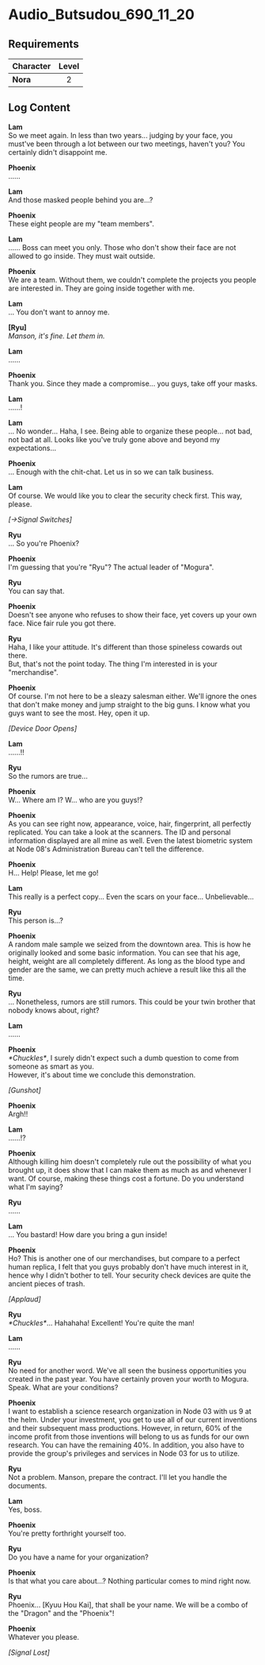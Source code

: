 # Audio_Butsudou_690_11_20
## Requirements
|Character|Level|
|---------|:---:|
|**Nora** |  2  |

## Log Content
**Lam**<br>
So we meet again. In less than two years... judging by your face, you must've been through a lot between our two meetings, haven't you? You certainly didn't disappoint me.

**Phoenix**<br>
......

**Lam**<br>
And those masked people behind you are...?

**Phoenix**<br>
These eight people are my "team members".

**Lam**<br>
...... Boss can meet you only. Those who don't show their face are not allowed to go inside. They must wait outside.

**Phoenix**<br>
We are a team. Without them, we couldn't complete the projects you people are interested in. They are going inside together with me.

**Lam**<br>
... You don't want to annoy me.

**[Ryu]**<br>
*Manson, it's fine. Let them in.*

**Lam**<br>
......

**Phoenix**<br>
Thank you. Since they made a compromise... you guys, take off your masks.

**Lam**<br>
......!

**Lam**<br>
... No wonder... Haha, I see. Being able to organize these people... not bad, not bad at all. Looks like you've truly gone above and beyond my expectations...

**Phoenix**<br>
... Enough with the chit\-chat. Let us in so we can talk business.

**Lam**<br>
Of course. We would like you to clear the security check first. This way, please.

*[→Signal Switches]*

**Ryu**<br>
... So you're Phoenix?

**Phoenix**<br>
I'm guessing that you're "Ryu"? The actual leader of "Mogura".

**Ryu**<br>
You can say that.

**Phoenix**<br>
Doesn't see anyone who refuses to show their face, yet covers up your own face. Nice fair rule you got there.

**Ryu**<br>
Haha, I like your attitude. It's different than those spineless cowards out there.<br>
But, that's not the point today. The thing I'm interested in is your "merchandise".

**Phoenix**<br>
Of course. I'm not here to be a sleazy salesman either. We'll ignore the ones that don't make money and jump straight to the big guns. I know what you guys want to see the most. Hey, open it up.

*\[Device Door Opens\]*

**Lam**<br>
......!!

**Ryu**<br>
So the rumors are true...

**Phoenix**<br>
W... Where am I? W... who are you guys!?

**Phoenix**<br>
As you can see right now, appearance, voice, hair, fingerprint, all perfectly replicated. You can take a look at the scanners. The ID and personal information displayed are all mine as well. Even the latest biometric system at Node 08's Administration Bureau can't tell the difference.

**Phoenix**<br>
H... Help! Please, let me go!

**Lam**<br>
This really is a perfect copy... Even the scars on your face... Unbelievable...

**Ryu**<br>
This person is...?

**Phoenix**<br>
A random male sample we seized from the downtown area. This is how he originally looked and some basic information. You can see that his age, height, weight are all completely different. As long as the blood type and gender are the same, we can pretty much achieve a result like this all the time.

**Ryu**<br>
... Nonetheless, rumors are still rumors. This could be your twin brother that nobody knows about, right?

**Lam**<br>
......

**Phoenix**<br>
*\*Chuckles\**, I surely didn't expect such a dumb question to come from someone as smart as you.<br>
However, it's about time we conclude this demonstration.

*\[Gunshot\]*

**Phoenix**<br>
Argh!!

**Lam**<br>
......!?

**Phoenix**<br>
Although killing him doesn't completely rule out the possibility of what you brought up, it does show that I can make them as much as and whenever I want. Of course, making these things cost a fortune. Do you understand what I'm saying?

**Ryu**<br>
......

**Lam**<br>
... You bastard! How dare you bring a gun inside!

**Phoenix**<br>
Ho? This is another one of our merchandises, but compare to a perfect human replica, I felt that you guys probably don't have much interest in it, hence why I didn't bother to tell. Your security check devices are quite the ancient pieces of trash.

*\[Applaud\]*

**Ryu**<br>
*\*Chuckles\**... Hahahaha! Excellent! You're quite the man!

**Lam**<br>
......

**Ryu**<br>
No need for another word. We've all seen the business opportunities you created in the past year. You have certainly proven your worth to Mogura.<br>
Speak. What are your conditions?

**Phoenix**<br>
I want to establish a science research organization in Node 03 with us 9 at the helm. Under your investment, you get to use all of our current inventions and their subsequent mass productions. However, in return, 60% of the income profit from those inventions will belong to us as funds for our own research. You can have the remaining 40%. In addition, you also have to provide the group's privileges and services in Node 03 for us to utilize.

**Ryu**<br>
Not a problem. Manson, prepare the contract. I'll let you handle the documents.

**Lam**<br>
Yes, boss.

**Phoenix**<br>
You're pretty forthright yourself too.

**Ryu**<br>
Do you have a name for your organization?

**Phoenix**<br>
Is that what you care about...? Nothing particular comes to mind right now.

**Ryu**<br>
Phoenix... [Kyuu Hou Kai], that shall be your name. We will be a combo of the "Dragon" and the "Phoenix"!

**Phoenix**<br>
Whatever you please.

*[Signal Lost]*
